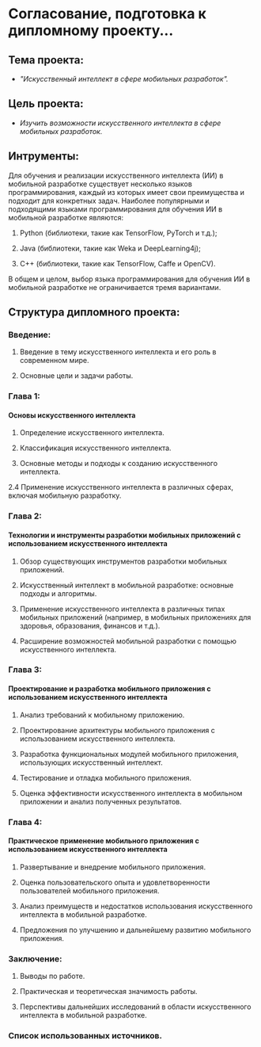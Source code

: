 # Согласование, подготовка к дипломному проекту...

## Тема проекта:

* _"Искусственный интеллект в сфере мобильных разработок"._

## Цель проекта:

* _Изучить возможности искусственного интеллекта в сфере мобильных разработок._

## Интрументы:

 Для обучения и реализации искусственного интеллекта (ИИ) в мобильной разработке существует несколько языков программирования, 
каждый из которых имеет свои преимущества и подходит для конкретных задач. Наиболее популярными и подходящими языками программирования 
для обучения ИИ в мобильной разработке являются: 

1. Python (библиотеки, такие как TensorFlow, PyTorch и т.д.); 

2. Java (библиотеки, такие как Weka и DeepLearning4j);

3. C++ (библиотеки, такие как TensorFlow, Caffe и OpenCV).


В общем и целом, выбор языка программирования для обучения ИИ в мобильной разработке не ограничивается тремя вариантами.

## Структура дипломного проекта:

### Введение:


1. Введение в тему искусственного интеллекта и его роль в современном мире.


2. Основные цели и задачи работы.

### Глава 1:

#### Основы искусственного интеллекта

1. Определение искусственного интеллекта.


2. Классификация искусственного интеллекта.


3. Основные методы и подходы к созданию искусственного интеллекта.


2.4 Применение искусственного интеллекта в различных сферах, включая мобильную разработку.

### Глава 2:

#### Технологии и инструменты разработки мобильных приложений с использованием искусственного интеллекта

1. Обзор существующих инструментов разработки мобильных приложений.


2. Искусственный интеллект в мобильной разработке: основные подходы и алгоритмы.


3. Применение искусственного интеллекта в различных типах мобильных приложений (например, в мобильных приложениях для здоровья, образования, финансов и т.д.).


4. Расширение возможностей мобильной разработки с помощью искусственного интеллекта.

### Глава 3:

#### Проектирование и разработка мобильного приложения с использованием искусственного интеллекта

1. Анализ требований к мобильному приложению.


2. Проектирование архитектуры мобильного приложения с использованием искусственного интеллекта.


3. Разработка функциональных модулей мобильного приложения, использующих искусственный интеллект.


4. Тестирование и отладка мобильного приложения.


5. Оценка эффективности искусственного интеллекта в мобильном приложении и анализ полученных результатов.

### Глава 4:

#### Практическое применение мобильного приложения с использованием искусственного интеллекта

1. Развертывание и внедрение мобильного приложения.


2. Оценка пользовательского опыта и удовлетворенности пользователей мобильного приложения.


3. Анализ преимуществ и недостатков использования искусственного интеллекта в мобильной разработке.


4. Предложения по улучшению и дальнейшему развитию мобильного приложения.

### Заключение:

1. Выводы по работе.


2. Практическая и теоретическая значимость работы.


3. Перспективы дальнейших исследований в области искусственного интеллекта в мобильной разработке.

### Список использованных источников.

